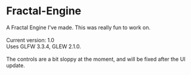 # Fractal-Engine
A Fractal Engine I've made. This was really fun to work on.<br><br>
Current version: 1.0<br>
Uses GLFW 3.3.4, GLEW 2.1.0.<br><br>
The controls are a bit sloppy at the moment, and will be fixed after the UI update.<br>
